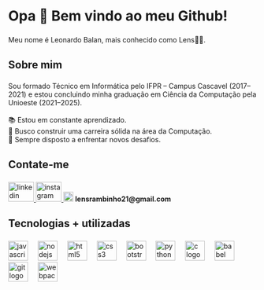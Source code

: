 <h1 align="left">Opa 👋 Bem vindo ao meu Github!</h1>

###

<p align="left">Meu nome é Leonardo Balan, mais conhecido como Lens🙋‍♂️.</p>

###

<h2 align="left">Sobre mim</h2>

###

<p align="left">Sou formado Técnico em Informática pelo IFPR – Campus Cascavel (2017–2021) e estou concluindo minha graduação em Ciência da Computação pela Unioeste (2021–2025).<br><br>📚 Estou em constante aprendizado.<br>🎯 Busco construir uma carreira sólida na área da Computação.<br>📑 Sempre disposto a enfrentar novos desafios.</p>

###

<h2 align="left">Contate-me</h2>

###

<div align="left">
  <a href="https://www.linkedin.com/in/leonardo-balan" target="_blank">
    <img src="https://raw.githubusercontent.com/maurodesouza/profile-readme-generator/master/src/assets/icons/social/linkedin/default.svg" width="52" height="40" alt="linkedin logo"  />
  </a>
  <a href="https://www.instagram.com/lens.balan" target="_blank">
    <img src="https://raw.githubusercontent.com/maurodesouza/profile-readme-generator/master/src/assets/icons/social/instagram/default.svg" width="52" height="40" alt="instagram logo"  />
  </a>
  <img src="https://raw.githubusercontent.com/maurodesouza/profile-readme-generator/master/src/assets/icons/social/gmail/default.svg" width="20" height="20" alt="gmail logo" />
  <span><strong>lensrambinho21@gmail.com</strong></span>
  
</div>

###

<h2 align="left">Tecnologias + utilizadas</h2>

###

<div align="left">
  <img src="https://cdn.jsdelivr.net/gh/devicons/devicon/icons/javascript/javascript-original.svg" height="40" alt="javascript logo"  />
  <img width="12" />
  <img src="https://cdn.jsdelivr.net/gh/devicons/devicon/icons/nodejs/nodejs-original.svg" height="40" alt="nodejs logo"  />
  <img width="12" />
  <img src="https://cdn.jsdelivr.net/gh/devicons/devicon/icons/html5/html5-original.svg" height="40" alt="html5 logo"  />
  <img width="12" />
  <img src="https://cdn.jsdelivr.net/gh/devicons/devicon/icons/css3/css3-original.svg" height="40" alt="css3 logo"  />
  <img width="12" />
  <img src="https://cdn.jsdelivr.net/gh/devicons/devicon/icons/bootstrap/bootstrap-original.svg" height="40" alt="bootstrap logo"  />
  <img width="12" />
  <img src="https://cdn.jsdelivr.net/gh/devicons/devicon/icons/python/python-original.svg" height="40" alt="python logo"  />
  <img width="12" />
  <img src="https://cdn.jsdelivr.net/gh/devicons/devicon/icons/c/c-original.svg" height="40" alt="c logo"  />
  <img width="12" />
  <img src="https://cdn.jsdelivr.net/gh/devicons/devicon/icons/babel/babel-original.svg" height="40" alt="babel logo"  />
  <img width="12" />
  <img src="https://cdn.jsdelivr.net/gh/devicons/devicon/icons/git/git-original.svg" height="40" alt="git logo"  />
  <img width="12" />
  <img src="https://cdn.jsdelivr.net/gh/devicons/devicon/icons/webpack/webpack-original.svg" height="40" alt="webpack logo"  />
</div>

###
